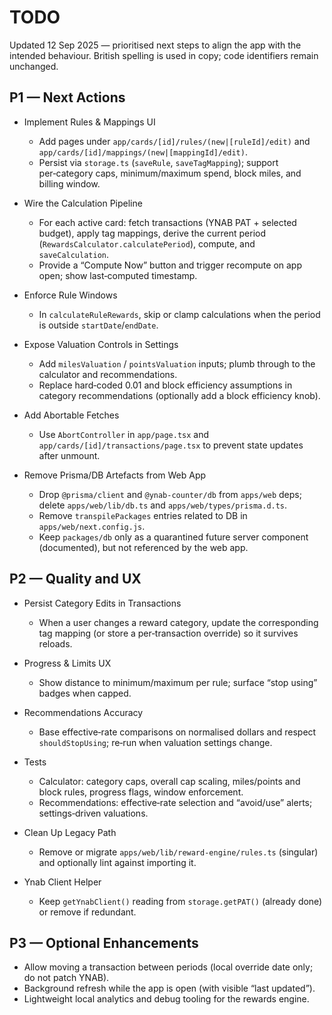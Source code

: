 # TODO

Updated 12 Sep 2025 — prioritised next steps to align the app with the intended behaviour. British spelling is used in copy; code identifiers remain unchanged.

## P1 — Next Actions
- Implement Rules & Mappings UI
  - Add pages under `app/cards/[id]/rules/(new|[ruleId]/edit)` and `app/cards/[id]/mappings/(new|[mappingId]/edit)`.
  - Persist via `storage.ts` (`saveRule`, `saveTagMapping`); support per‑category caps, minimum/maximum spend, block miles, and billing window.

- Wire the Calculation Pipeline
  - For each active card: fetch transactions (YNAB PAT + selected budget), apply tag mappings, derive the current period (`RewardsCalculator.calculatePeriod`), compute, and `saveCalculation`.
  - Provide a “Compute Now” button and trigger recompute on app open; show last‑computed timestamp.

- Enforce Rule Windows
  - In `calculateRuleRewards`, skip or clamp calculations when the period is outside `startDate`/`endDate`.

- Expose Valuation Controls in Settings
  - Add `milesValuation` / `pointsValuation` inputs; plumb through to the calculator and recommendations.
  - Replace hard‑coded 0.01 and block efficiency assumptions in category recommendations (optionally add a block efficiency knob).

- Add Abortable Fetches
  - Use `AbortController` in `app/page.tsx` and `app/cards/[id]/transactions/page.tsx` to prevent state updates after unmount.

- Remove Prisma/DB Artefacts from Web App
  - Drop `@prisma/client` and `@ynab-counter/db` from `apps/web` deps; delete `apps/web/lib/db.ts` and `apps/web/types/prisma.d.ts`.
  - Remove `transpilePackages` entries related to DB in `apps/web/next.config.js`.
  - Keep `packages/db` only as a quarantined future server component (documented), but not referenced by the web app.

## P2 — Quality and UX
- Persist Category Edits in Transactions
  - When a user changes a reward category, update the corresponding tag mapping (or store a per‑transaction override) so it survives reloads.

- Progress & Limits UX
  - Show distance to minimum/maximum per rule; surface “stop using” badges when capped.

- Recommendations Accuracy
  - Base effective‑rate comparisons on normalised dollars and respect `shouldStopUsing`; re‑run when valuation settings change.

- Tests
  - Calculator: category caps, overall cap scaling, miles/points and block rules, progress flags, window enforcement.
  - Recommendations: effective‑rate selection and “avoid/use” alerts; settings‑driven valuations.

- Clean Up Legacy Path
  - Remove or migrate `apps/web/lib/reward-engine/rules.ts` (singular) and optionally lint against importing it.

- Ynab Client Helper
  - Keep `getYnabClient()` reading from `storage.getPAT()` (already done) or remove if redundant.

## P3 — Optional Enhancements
- Allow moving a transaction between periods (local override date only; do not patch YNAB).
- Background refresh while the app is open (with visible “last updated”).
- Lightweight local analytics and debug tooling for the rewards engine.
